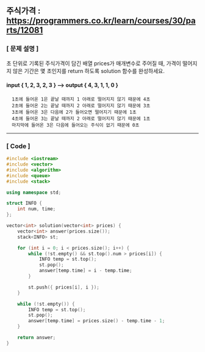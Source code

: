 ## 주식가격 : https://programmers.co.kr/learn/courses/30/parts/12081

### [ 문제 설명 ]

초 단위로 기록된 주식가격이 담긴 배열 prices가 매개변수로 주어질 때, 가격이 떨어지지 않은 기간은 몇 초인지를 return 하도록 solution 함수를 완성하세요.

#### input { 1, 2, 3, 2, 3 } --> output { 4, 3, 1, 1, 0 }

      1초에 들어온 1은 끝날 때까지 1 아래로 떨어지지 않기 때문에 4초
      2초에 들어온 2는 끝날 때까지 2 아래로 떨어지지 않기 때문에 3초
      3초에 들어온 3은 다음에 2가 들어오면 떨어지기 때문에 1초
      4초에 들어온 3는 끝날 때까지 2 아래로 떨어지지 않기 때문에 1초
      마지막에 들어온 3은 다음에 들어오는 주식이 없기 때문에 0초

-----------------------------
### [ Code ]

```c++
#include <iostream>
#include <vector>
#include <algorithm>
#include <queue>
#include <stack>

using namespace std;

struct INFO {
	int num, time;
};

vector<int> solution(vector<int> prices) {
	vector<int> answer(prices.size());
	stack<INFO> st;

	for (int i = 0; i < prices.size(); i++) {
		while (!st.empty() && st.top().num > prices[i]) {
			INFO temp = st.top();
			st.pop();
			answer[temp.time] = i - temp.time;
		}

		st.push({ prices[i], i });
	}

	while (!st.empty()) {
		INFO temp = st.top();
		st.pop();
		answer[temp.time] = prices.size() - temp.time - 1;
	}

	return answer;
}
```
